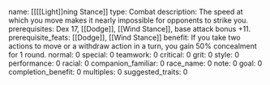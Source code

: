 name: [[[[Light]]ning Stance]]
type: Combat
description: The speed at which you move makes it nearly impossible for opponents to strike you.
prerequisites: Dex 17, [[Dodge]], [[Wind Stance]], base attack bonus +11.
prerequisite_feats: [[Dodge]], [[Wind Stance]]
benefit: If you take two actions to move or a withdraw action in a turn, you gain 50% concealment for 1 round.
normal: 0
special: 0
teamwork: 0
critical: 0
grit: 0
style: 0
performance: 0
racial: 0
companion_familiar: 0
race_name: 0
note: 0
goal: 0
completion_benefit: 0
multiples: 0
suggested_traits: 0
